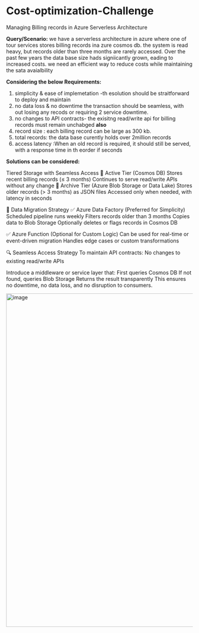 # Cost-optimization-Challenge
Managing Billing records in Azure Serverless Architecture

**Query/Scenario:**
we have a serverless architecture in azure where one of tour services stores billing records ina zure cosmos db. the system is read heavy, but records older than three months are rarely accessed. Over the past few years the data base size hads signiicantly grown, eading to increased costs. we need an efficient way to reduce costs while maintaining the sata avaialbility 

**Considering the below Requirements:**
1. simplicity & ease of implemetation -th esolution should be straitforward to deploy and maintain
2. no data loss & no downtime the transaction should be seamless, with out losing any recods or requiring 2 service downtime.
3. no changes to API contracts- the exisitng read/write api for billing records must remain unchabged
**also** 
1. record size : each billing record can be large as 300 kb.
2. total records: the data base curently holds over 2million records 
3. access latency :When an old record is required, it should still be served, with a response time in th eorder if seconds

**Solutions can be considered:**

Tiered Storage with Seamless Access
🔹 Active Tier (Cosmos DB)
Stores recent billing records (≤ 3 months)
Continues to serve read/write APIs without any change
🔹 Archive Tier (Azure Blob Storage or Data Lake)
Stores older records (> 3 months) as JSON files
Accessed only when needed, with latency in seconds

🔄 Data Migration Strategy
✅ Azure Data Factory (Preferred for Simplicity)
Scheduled pipeline runs weekly
Filters records older than 3 months
Copies data to Blob Storage
Optionally deletes or flags records in Cosmos DB

✅ Azure Function (Optional for Custom Logic)
Can be used for real-time or event-driven migration
Handles edge cases or custom transformations

🔍 Seamless Access Strategy
To maintain API contracts:
No changes to existing read/write APIs

Introduce a middleware or service layer that:
First queries Cosmos DB
If not found, queries Blob Storage
Returns the result transparently
This ensures no downtime, no data loss, and no disruption to consumers.

<img width="1200" height="900" alt="image" src="https://github.com/user-attachments/assets/7898bf33-f3d9-490d-8933-24e046df344f" />
